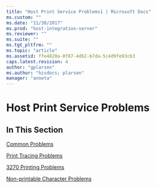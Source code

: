 ```yaml
---
title: "Host Print Service Problems1 | Microsoft Docs"
ms.custom: ""
ms.date: "11/30/2017"
ms.prod: "host-integration-server"
ms.reviewer: ""
ms.suite: ""
ms.tgt_pltfrm: ""
ms.topic: "article"
ms.assetid: ffe4820a-0f87-4d62-b7da-5c4d9fe93cb3
caps.latest.revision: 4
author: "gplarsen"
ms.author: "hisdocs; plarsen"
manager: "anneta"
---
```

# Host Print Service Problems
## In This Section  
 [Common Problems](../core/common-problems2.md)  
  
 [Print Tracing Problems](../core/print-tracing-problems2.md)  
  
 [3270 Printing Problems](../core/3270-printing-problems2.md)  
  
 [Non-printable Character Problems](../core/non-printable-character-problems1.md)